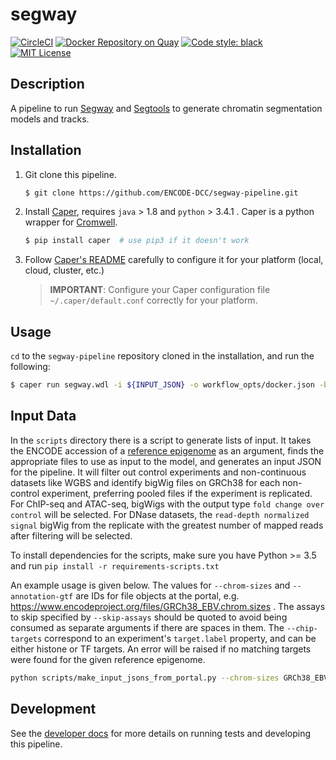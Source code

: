 # segway

[![CircleCI](https://circleci.com/gh/ENCODE-DCC/segway-pipeline/tree/dev.svg?style=svg)](https://circleci.com/gh/ENCODE-DCC/segway-pipeline/tree/dev)
[![Docker Repository on Quay](https://quay.io/repository/encode-dcc/segway-pipeline/status "Docker Repository on Quay")](https://quay.io/repository/encode-dcc/segway-pipeline)
[![Code style: black](https://img.shields.io/badge/code%20style-black-000000.svg)](https://github.com/psf/black)
[![MIT License](https://img.shields.io/badge/license-MIT-green)](LICENSE)

## Description

A pipeline to run [Segway](https://segway.hoffmanlab.org/) and [Segtools](https://hoffmanlab.org/proj/segtools/) to generate chromatin segmentation models and tracks.

## Installation

1) Git clone this pipeline.
    ```bash
    $ git clone https://github.com/ENCODE-DCC/segway-pipeline.git
    ```

2) Install [Caper](https://github.com/ENCODE-DCC/caper), requires `java` > 1.8 and `python` > 3.4.1 . Caper is a python wrapper for [Cromwell](https://github.com/broadinstitute/cromwell).
    ```bash
    $ pip install caper  # use pip3 if it doesn't work
    ```

3) Follow [Caper's README](https://github.com/ENCODE-DCC/caper) carefully to configure it for your platform (local, cloud, cluster, etc.)
    > **IMPORTANT**: Configure your Caper configuration file `~/.caper/default.conf` correctly for your platform.

## Usage

`cd` to the `segway-pipeline` repository cloned in the installation, and run the following:

```bash
$ caper run segway.wdl -i ${INPUT_JSON} -o workflow_opts/docker.json -b ${BACKEND}
```

## Input Data

In the `scripts` directory there is a script to generate lists of input. It takes the ENCODE accession of a [reference epigenome](https://www.encodeproject.org/search/?type=ReferenceEpigenome) as an argument, finds the appropriate files to use as input to the model, and generates an input JSON for the pipeline. It will filter out control experiments and non-continuous datasets like WGBS and identify bigWig files on GRCh38 for each non-control experiment, preferring pooled files if the experiment is replicated. For ChIP-seq and ATAC-seq, bigWigs with the output type `fold change over control` will be selected. For DNase datasets, the `read-depth normalized signal` bigWig from the replicate with the greatest number of mapped reads after filtering will be selected.

To install dependencies for the scripts, make sure you have Python >= 3.5 and run `pip install -r requirements-scripts.txt`

An example usage is given below. The values for `--chrom-sizes` and `--annotation-gtf` are IDs for file objects at the portal, e.g. https://www.encodeproject.org/files/GRCh38_EBV.chrom.sizes . The assays to skip specified by `--skip-assays` should be quoted to avoid being consumed as separate arguments if there are spaces in them. The `--chip-targets` correspond to an experiment's `target.label` property, and can be either histone or TF targets. An error will be raised if no matching targets were found for the given reference epigenome.

```bash
python scripts/make_input_jsons_from_portal.py --chrom-sizes GRCh38_EBV.chrom.sizes --annotation-gtf gencode.v29.primary_assembly.annotation_UCSC_names  --skip-assays "TF ChIP-seq" --chip-targets H3K4me3 H3K27ac -a ENCSR867OGI
```

## Development

See the [developer docs](docs/development.md) for more details on running tests and developing this pipeline.
